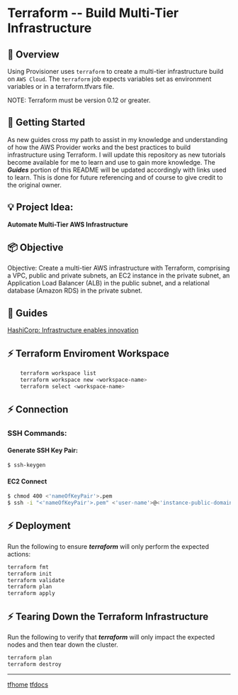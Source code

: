 # Terraform -- Build Multi-Tier Infrastructure

## 🚀 Overview

Using Provisioner uses `terraform` to create a multi-tier infrastructure build on `AWS Cloud`. The `terraform` job expects variables set as environment variables or in a terraform.tfvars file.

NOTE: Terraform must be version 0.12 or greater.


## 🎯 Getting Started

As new guides cross my path to assist in my knowledge and understanding of how the AWS Provider works and the best practices to build infrastructure using Terraform. I will update this repository as new tutorials become available for me to learn and use to gain more knowledge. The ***Guides*** portion of this README will be updated accordingly with links used to learn. This is done for future referencing and of course to give credit to the original owner.

## 💡 Project Idea:
**Automate Multi-Tier AWS Infrastructure**

## 📦 Objective
Objective: Create a multi-tier AWS infrastructure with Terraform, comprising a VPC, public and private subnets, an EC2 instance in the private subnet, an Application Load Balancer (ALB) in the public subnet, and a relational database (Amazon RDS) in the private subnet.

## 📡 Guides
[HashiCorp: Infrastructure enables innovation](https://www.google.com/url?sa=t&rct=j&q=&esrc=s&source=web&cd=&cad=rja&uact=8&ved=2ahUKEwjdiPy21bGAAxUpg4QIHfR1CJIQFnoECCQQAQ&url=https%3A%2F%2Fwww.hashicorp.com%2F&usg=AOvVaw1zBH3tgwAzc-y83R3HZWQF&opi=89978449)

## ⚡️ Terraform Enviroment Workspace
```bash
    terraform workspace list
    terraform workspace new <workspace-name>
    terraform select <workspace-name>
```

## ⚡️ Connection

### SSH Commands:
#### Generate SSH Key Pair:
```bash
$ ssh-keygen
```

#### EC2 Connect
```bash
$ chmod 400 <'nameOfKeyPair'>.pem
$ ssh -i "<'nameOfKeyPair'>.pem" <'user-name'>@<'instance-public-domain'>
```

## ⚡️ Deployment

Run the following to ensure ***terraform*** will only perform the expected
actions:

```bash
terraform fmt
terraform init
terraform validate
terraform plan
terraform apply
```

## ⚡️ Tearing Down the Terraform Infrastructure

Run the following to verify that ***terraform*** will only impact the expected
nodes and then tear down the cluster.

```sh
terraform plan
terraform destroy
```



---
[tfhome](https://www.terraform.io)
[tfdocs](https://registry.terraform.io/providers/hashicorp/aws/latest/docs)
